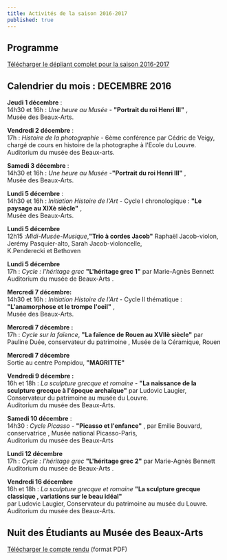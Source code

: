 ```yaml
---
title: Activités de la saison 2016-2017
published: true
---
```



## Programme

[Télécharger le dépliant complet pour la saison 2016-2017](/fichiers/brochure-2016-2017.pdf)  

## Calendrier du mois : DECEMBRE 2016

**Jeudi 1 décembre** :  
14h30 et 16h : _Une heure au Musée_ - **"Portrait du roi Henri III"** ,  
Musée des Beaux-Arts.  

**Vendredi 2 décembre**  :  
17h : _Histoire de la photographie_ -  6ème  conférence par Cédric de Veigy, chargé de cours en histoire de la photographe à  l'Ecole du Louvre.  Auditorium du musée des Beaux-arts. 

**Samedi 3 décembre** :  
14h30 et 16h : _Une heure au Musée_ -**"Portrait du roi Henri III"** ,  
Musée des Beaux-Arts.  

**Lundi 5 décembre** :  
14h30 et 16h : _Initiation Histoire de l'Art_  - Cycle I chronologique : **"Le paysage au XIXè siècle"** ,  
Musée des Beaux-Arts.   

**Lundi 5 décembre**  
12h15 :_Midi-Musée-Musique_,**"Trio à cordes Jacob"** Raphaël Jacob-violon, Jerémy Pasquier-alto, Sarah Jacob-violoncelle,  
K.Penderecki et Bethoven

**Lundi 5 décembre**  
17h : _Cycle :  l'héritage grec_ **"L'héritage grec 1"** par Marie-Agnès Bennett  
Auditorium du musée de Beaux-Arts .   

**Mercredi 7 décembre:**  
14h30 et 16h : _Initiation Histoire de l'Art_  - Cycle II thématique : **"L'anamorphose et le trompe l'oeil"** ,  
Musée des Beaux-Arts.    

**Mercredi 7 décembre :**  
17h : _Cycle sur la faïence_,  **"La faïence de Rouen au XVIIè siècle"** par  Pauline Duée, conservateur du patrimoine , Musée de la Céramique, Rouen  

**Mercredi 7 décembre**  
Sortie au centre Pompidou, **"MAGRITTE"**

**Vendredi 9 décembre :**  
16h et 18h : _La sculpture grecque et romaine_ -  **"La naissance de la sculpture grecque à l'époque archaïque"** par Ludovic Laugier, Conservateur du patrimoine au musée du Louvre.  
Auditorium du musée des Beaux-Arts.  

**Samedi 10 décembre** :  
14h30 : _Cycle Picasso_  - **"Picasso et l'enfance"** , par Emilie Bouvard, conservatrice , Musée national Picasso-Paris,  
Auditorium du musée des Beaux-Arts

**Lundi 12 décembre**  
17h : _Cycle :  l'héritage grec_ **"L'héritage grec 2"** par Marie-Agnès Bennett 
Auditorium du musée de Beaux-Arts . 

**Vendredi 16 décembre**  
16h et 18h : _La sculpture grecque et romaine_ **"La sculpture grecque classique , variations sur le beau idéal"**  
par Ludovic Laugier, Conservateur du patrimoine au musée du Louvre.  
Auditorium du musée des Beaux-Arts.

## Nuit des Étudiants au Musée des Beaux-Arts

[Télécharger le compte rendu](/fichiers/161128-nuit-des-etudiants-au-musee.pdf) (format PDF)
